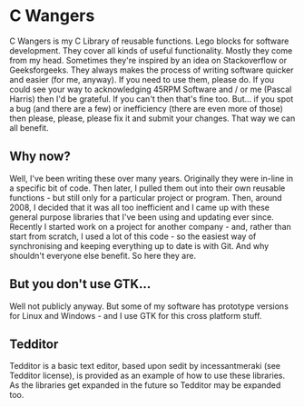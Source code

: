 # C Wangers
C Wangers is my C Library of reusable functions. Lego blocks for software development.  They cover all kinds of useful functionality.  Mostly they come from my head.  Sometimes they're inspired by an idea on Stackoverflow or Geeksforgeeks.  They always makes the process of writing software quicker and easier (for me, anyway).
If you need to use them, please do. If you could see your way to acknowledging 45RPM Software and / or me (Pascal Harris) then I'd be grateful. If you can't then that's fine too.  But… if you spot a bug (and there are a few) or inefficiency (there are even more of those) then please, please, please fix it and submit your changes.  That way we can all benefit.
## Why now?
Well, I've been writing these over many years.  Originally they were in-line in a specific bit of code.  Then later, I pulled them out into their own reusable functions - but still only for a particular project or program.  Then, around 2008, I decided that it was all too inefficient and I came up with these general purpose libraries that I've been using and updating ever since. Recently I started work on a project for another company - and, rather than start from scratch, I used a lot of this code - so the easiest way of synchronising and keeping everything up to date is with Git.  And why shouldn't everyone else benefit.  So here they are.
## But you don't use GTK…
Well not publicly anyway. But some of my software has prototype versions for Linux and Windows - and I use GTK for this cross platform stuff.
## Tedditor
Tedditor is a basic text editor, based upon sedit by incessantmeraki (see Tedditor license), is provided as an example of how to use these libraries. As the libraries get expanded in the future so Tedditor may be expanded too.

